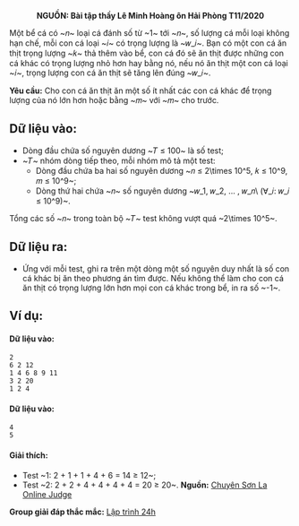 **<center>NGUỒN: Bài tập thầy Lê Minh Hoàng ôn Hải Phòng T11/2020</center>**

Một bể cá có ~𝑛~ loại cá đánh số từ ~1~ tới ~𝑛~, số lượng cá mỗi loại không hạn chế, mỗi con cá loại ~𝑖~ có trọng lượng là ~𝑤_𝑖~. Bạn có một con cá ăn thịt trọng lượng ~𝑘~ thả thêm vào bể, con cá đó sẽ ăn thịt được những con cá khác có trọng lượng nhỏ hơn hay bằng nó, nếu nó ăn thịt một con cá loại ~𝑖~, trọng lượng con cá ăn thịt sẽ tăng lên đúng ~𝑤_𝑖~.

**Yêu cầu:** Cho con cá ăn thịt ăn một số ít nhất các con cá khác để trọng lượng của nó lớn hơn hoặc bằng ~𝑚~ với ~𝑚~ 
cho trước.

## Dữ liệu vào:
- Dòng đầu chứa số nguyên dương ~𝑇 ≤ 100~ là số test;
- ~𝑇~ nhóm dòng tiếp theo, mỗi nhóm mô tả một test:
    - Dòng đầu chứa ba hai số nguyên dương ~𝑛 ≤ 2\times 10^5, 𝑘 ≤ 10^9, 𝑚 ≤ 10^9~;
    - Dòng thứ hai chứa ~𝑛~ số nguyên dương ~𝑤_1, 𝑤_2, … , 𝑤_𝑛\ (∀_𝑖: 𝑤_𝑖 ≤ 10^9)~.

Tổng các số ~𝑛~ trong toàn bộ ~𝑇~ test không vượt quá ~2\times 10^5~.

## Dữ liệu ra:
- Ứng với mỗi test, ghi ra trên một dòng một số nguyên duy nhất là số con cá khác bị ăn theo phương án tìm được. Nếu không thể làm cho con cá ăn thịt có trọng lượng lớn hơn mọi con cá khác trong bể, in ra số ~-1~.

## Ví dụ:
#### Dữ liệu vào:
```
2
6 2 12
1 4 6 8 9 11
3 2 20
1 2 4
```

#### Dữ liệu vào:
```
4
5
```

#### Giải thích:
- Test ~1: 2 + 1 + 1 + 4 + 6 = 14 ≥ 12~;
- Test ~2: 2 + 2 + 4 + 4 + 4 + 4 = 20 ≥ 20~.
**Nguồn:** [Chuyên Sơn La Online Judge](http://csloj.ddns.net/)

**Group giải đáp thắc mắc:** [Lập trình 24h](https://www.facebook.com/groups/1386904321519984)